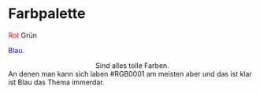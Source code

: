 # Farbpalette

<font color="red">Rot</font>
Grün
<p style="color:blue">Blau.</p>
<center>Sind alles tolle Farben.</center>
An denen man kann sich laben
#RGB0001
am meisten aber und das ist klar
ist Blau das Thema immerdar.
